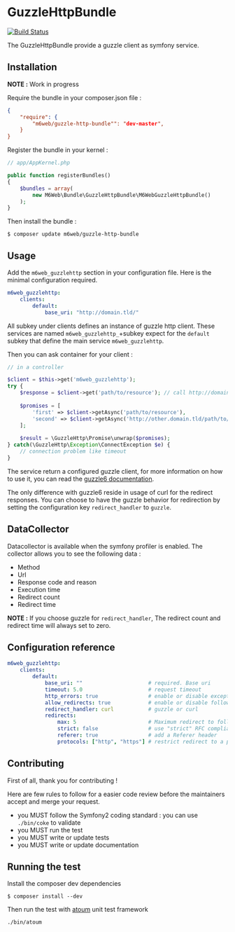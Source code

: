# GuzzleHttpBundle

[![Build Status](https://travis-ci.org/M6Web/GuzzleHttpBundle.svg?branch=master)](https://travis-ci.org/M6Web/GuzzleHttpBundle)

The GuzzleHttpBundle provide a guzzle client as symfony service.

## Installation

**NOTE :** Work in progress

Require the bundle in your composer.json file :

```json
{
    "require": {
        "m6web/guzzle-http-bundle"": "dev-master",
    }
}
```

Register the bundle in your kernel :

```php
// app/AppKernel.php

public function registerBundles()
{
    $bundles = array(
        new M6Web\Bundle\GuzzleHttpBundle\M6WebGuzzleHttpBundle()
    );
}
```

Then install the bundle :

```shell
$ composer update m6web/guzzle-http-bundle
```

## Usage

Add the `m6web_guzzlehttp` section in your configuration file. Here is the minimal configuration required.

```yaml
m6web_guzzlehttp:
    clients:
        default:
            base_uri: "http://domain.tld/"
```

All subkey under clients defines an instance of guzzle http client. These services are named `m6web_guzzlehttp_`+subkey expect for the
 `default` subkey that define the main service `m6web_guzzlehttp`. 

Then you can ask container for your client :

```php
// in a controller

$client = $this->get('m6web_guzzlehttp');
try {
    $response = $client->get('path/to/resource'); // call http://domain.tld/path/to/resource
    
    $promises = [
        'first' => $client->getAsync('path/to/resource'),
        'second' => $client->getAsync('http://other.domain.tld/path/to/resource')
    ];
    
    $result = \GuzzleHttp\Promise\unwrap($promises);
} catch(\GuzzleHttp\Exception\ConnectException $e) {
    // connection problem like timeout
} 
```

The service return a configured guzzle client, for more information on how to use it, you can read the [guzzle6 documentation](http://guzzle.readthedocs.org/en/latest/index.html).

The only difference with guzzle6 reside in usage of curl for the redirect responses. You can choose to have the guzzle behavior 
for redirection by setting the configuration key `redirect_handler` to `guzzle`.

## DataCollector

Datacollector is available when the symfony profiler is enabled. The collector allows you to see the following data :

 - Method
 - Url
 - Response code and reason
 - Execution time
 - Redirect count
 - Redirect time
 
**NOTE :** If you choose guzzle for `redirect_handler`, The redirect count and redirect time will always set to zero.
 
## Configuration reference

```yaml
m6web_guzzlehttp:
    clients:
        default:
            base_uri: ""                     # required. Base uri
            timeout: 5.0                     # request timeout
            http_errors: true                # enable or disable exception on http errors
            allow_redirects: true            # enable or disable follow redirect
            redirect_handler: curl           # guzzle or curl
            redirects:
                max: 5                       # Maximum redirect to follow
                strict: false                # use "strict" RFC compliant redirects. (guzzle only)
                referer: true                # add a Referer header
                protocols: ["http", "https"] # restrict redirect to a protocol
```

## Contributing

First of all, thank you for contributing !

Here are few rules to follow for a easier code review before the maintainers accept and merge your request.

- you MUST follow the Symfony2 coding standard : you can use `./bin/coke` to validate
- you MUST run the test
- you MUST write or update tests
- you MUST write or update documentation

## Running the test

Install the composer dev dependencies

```shell
$ composer install --dev
```

Then run the test with [atoum](https://github.com/atoum/atoum) unit test framework

```shell
./bin/atoum
```
